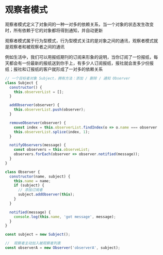 # 观察者模式

观察者模式定义了对象间的一种一对多的依赖关系，当一个对象的状态发生改变时，所有依赖于它的对象都将得到通知，并自动更新

观察者模式属于行为型模式，行为型模式关注的是对象之间的通讯，观察者模式就是观察者和被观察者之间的通讯

例如生活中，我们可以用报纸期刊的订阅来形象的说明，当你订阅了一份报纸，每天都会有一份最新的报纸送到你手上，有多少人订阅报纸，报社就会发多少份报纸；报社和订报纸的客户就形成了一对多的依赖关系

```js
// 一个目标者对象 Subject，拥有方法：添加 / 删除 / 通知 Observer
class Subject {
  constructor() {
    this.observerList = [];
  }

  addObserver(observer) {
    this.observerList.push(observer);
  }

  removeObserver(observer) {
    const index = this.observerList.findIndex(o => o.name === observer.name);
    this.observerList.splice(index, 1);
  }

  notifyObservers(message) {
    const observers = this.observeList;
    observers.forEach(observer => observer.notified(message));
  }
}

class Observer {
  constructor(name, subject) {
    this.name = name;
    if (subject) {
      // 添加订阅者
      subject.addObserver(this);
    }
  }

  notified(message) {
    console.log(this.name, 'got message', message);
  }
}
```

```js
const subject = new Subject();

//  观察者主动加入被观察者列表
const observerA = new Observer('observerA', subject);

```
